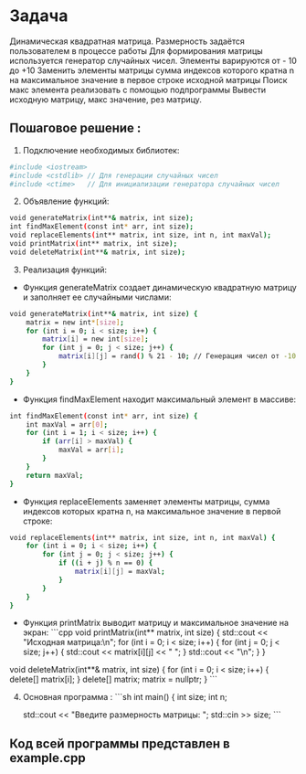 # Задача 

Динамическая квадратная матрица. Размерность задаётся пользователем в процессе работы
Для формирования матрицы используется генератор случайных чисел. Элементы варируются от - 10 до +10
Заменить элементы матрицы сумма индексов которого кратна n на максимальное значение в первое строке исходной матрицы
Поиск макс элемента реализовать с помощью подпрограммы
Вывести исходную матрицу, макс значение, рез матрицу.


## Пошаговое решение :

1. Подключение необходимых библиотек:

```sh
#include <iostream>
#include <cstdlib> // Для генерации случайных чисел
#include <ctime>   // Для инициализации генератора случайных чисел
```

2. Объявление функций:

```sh
void generateMatrix(int**& matrix, int size);
int findMaxElement(const int* arr, int size);
void replaceElements(int** matrix, int size, int n, int maxVal);
void printMatrix(int** matrix, int size);
void deleteMatrix(int**& matrix, int size);
```

3. Реализация функций:
- Функция generateMatrix создает динамическую квадратную матрицу и заполняет ее случайными числами:
```sh
void generateMatrix(int**& matrix, int size) {
    matrix = new int*[size];
    for (int i = 0; i < size; i++) {
        matrix[i] = new int[size];
        for (int j = 0; j < size; j++) {
            matrix[i][j] = rand() % 21 - 10; // Генерация чисел от -10 до +10
        }
    }
}
```

- Функция findMaxElement находит максимальный элемент в массиве:
```sh
int findMaxElement(const int* arr, int size) {
    int maxVal = arr[0];
    for (int i = 1; i < size; i++) {
        if (arr[i] > maxVal) {
            maxVal = arr[i];
        }
    }
    return maxVal;
}
```

- Функция replaceElements заменяет элементы матрицы, сумма индексов которых кратна n, на максимальное значение в первой строке:
```sh
void replaceElements(int** matrix, int size, int n, int maxVal) {
    for (int i = 0; i < size; i++) {
        for (int j = 0; j < size; j++) {
            if ((i + j) % n == 0) {
                matrix[i][j] = maxVal;
            }
        }
    }
}
```

- Функция printMatrix выводит матрицу и максимальное значение на экран:
\```cpp
void printMatrix(int** matrix, int size) {
    std::cout << "Исходная матрица:\n";
    for (int i = 0; i < size; i++) {
        for (int j = 0; j < size; j++) {
            std::cout << matrix[i][j] << " ";
        }
        std::cout << "\n";
    }
}

void deleteMatrix(int**& matrix, int size) {
    for (int i = 0; i < size; i++) {
        delete[] matrix[i];
    }
    delete[] matrix;
    matrix = nullptr;
}
\```

4. Основная программа :
\```sh
int main() {
    int size;
    int n;

    std::cout << "Введите размерность матрицы: ";
    std::cin >> size;
   \```
   

## Код всей программы представлен в example.cpp
